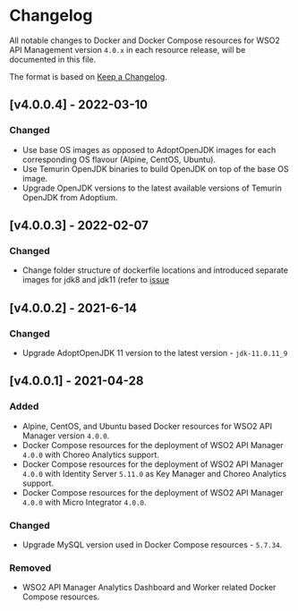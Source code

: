 # Changelog

All notable changes to Docker and Docker Compose resources for WSO2 API Management version `4.0.x` in each resource release, will be documented in this file.

The format is based on [Keep a Changelog](https://keepachangelog.com/en/1.0.0/).

## [v4.0.0.4] - 2022-03-10

### Changed
- Use base OS images as opposed to AdoptOpenJDK images for each corresponding OS flavour (Alpine, CentOS, Ubuntu).
- Use Temurin OpenJDK binaries to build OpenJDK on top of the base OS image.
- Upgrade OpenJDK versions to the latest available versions of Temurin OpenJDK from Adoptium. 

## [v4.0.0.3] - 2022-02-07

### Changed
- Change folder structure of dockerfile locations and introduced separate images for jdk8 and jdk11 (refer to [issue](https://github.com/wso2/product-apim/issues/12223)

## [v4.0.0.2] - 2021-6-14

### Changed
- Upgrade AdoptOpenJDK 11 version to the latest version - `jdk-11.0.11_9`

## [v4.0.0.1] - 2021-04-28

### Added

- Alpine, CentOS, and Ubuntu based Docker resources for WSO2 API Manager version `4.0.0`.
- Docker Compose resources for the deployment of WSO2 API Manager `4.0.0` with Choreo Analytics support.
- Docker Compose resources for the deployment of WSO2 API Manager `4.0.0` with Identity Server `5.11.0` as Key Manager and Choreo Analytics support.
- Docker Compose resources for the deployment of WSO2 API Manager `4.0.0` with Micro Integrator `4.0.0`.

### Changed

- Upgrade MySQL version used in Docker Compose resources - `5.7.34`.

### Removed

- WSO2 API Manager Analytics Dashboard and Worker related Docker Compose resources.
